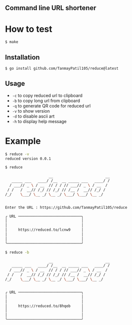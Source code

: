 ## Command line URL shortener

# How to test

``` bash
$ make 
```

## Installation
```bash
$ go install github.com/TanmayPatil105/reduce@latest
```

## Usage
- `-c` to copy reduced url to clipboard
- `-b` to copy long url from clipboard
- `-q` to generate QR code for reduced url
- `-v` to show version
- `-d` to disable ascii art
- `-h` to display help message


# Example

```bash
$ reduce -v
reduced version 0.0.1
```
```bash
$ reduce

                    __                        __     
   _____ ___   ____/ /__  __ _____ ___   ____/ /     
  / ___// _ \ / __  // / / // ___// _ \ / __  /    
 / /   /  __// /_/ // /_/ // /__ /  __// /_/ /     
/_/    \___/ \__ _/ \__ _/ \___/ \___/ \__ _/  


Enter the URL : https://github.com/TanmayPatil105/reduce                  

╭ URL ─────────────────────────────╮
│                                  │
│                                  │
│     https://reduced.to/lcnw9     │
│                                  │
│                                  │
╰──────────────────────────────────╯
```

```bash
$ reduce -b

                    __                        __     
   _____ ___   ____/ /__  __ _____ ___   ____/ /     
  / ___// _ \ / __  // / / // ___// _ \ / __  /    
 / /   /  __// /_/ // /_/ // /__ /  __// /_/ /     
/_/    \___/ \__ _/ \__ _/ \___/ \___/ \__ _/  


╭ URL ─────────────────────────────╮
│                                  │
│                                  │
│     https://reduced.to/8hqeb     │
│                                  │
│                                  │
╰──────────────────────────────────╯
```
